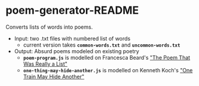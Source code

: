 # poem-generator-README
Converts lists of words into poems.
* Input: two .txt files with numbered list of words
    * current version takes **`common-words.txt`** and **`uncommon-words.txt`**
 * Output: Absurd poems modeled on existing poetry
    * **`poem-program.js`** is modelled on Francesca Beard's ["The Poem That Was Really a List"](https://www.lyrikline.org/en/poems/poem-was-really-list-15071)
    * **`one-thing-may-hide-another.js`** is modelled on Kenneth Koch's ["One Train May Hide Another"](https://www.poetryfoundation.org/poems/57327/one-train-may-hide-another)
